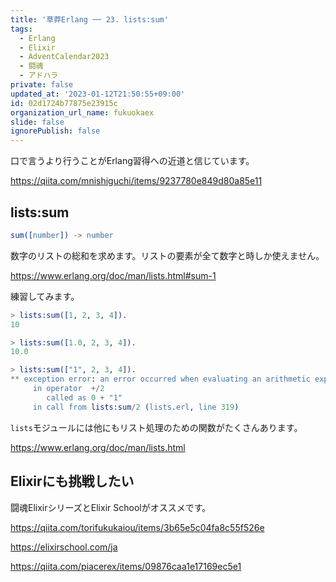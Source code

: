 ```yaml
---
title: '草莽Erlang ── 23. lists:sum'
tags:
  - Erlang
  - Elixir
  - AdventCalendar2023
  - 闘魂
  - アドハラ
private: false
updated_at: '2023-01-12T21:50:55+09:00'
id: 02d1724b77875e23915c
organization_url_name: fukuokaex
slide: false
ignorePublish: false
---
```

口で言うより行うことがErlang習得への近道と信じています。

https://qiita.com/mnishiguchi/items/9237780e849d80a85e11

## lists:sum

```erlang
sum([number]) -> number
```

数字のリストの総和を求めます。リストの要素が全て数字と時しか使えません。

https://www.erlang.org/doc/man/lists.html#sum-1

練習してみます。

```erlang
> lists:sum([1, 2, 3, 4]).
10

> lists:sum([1.0, 2, 3, 4]).
10.0

> lists:sum(["1", 2, 3, 4]).
** exception error: an error occurred when evaluating an arithmetic expression
     in operator  +/2
        called as 0 + "1"
     in call from lists:sum/2 (lists.erl, line 319)
```

`lists`モジュールには他にもリスト処理のための関数がたくさんあります。

https://www.erlang.org/doc/man/lists.html

## Elixirにも挑戦したい

闘魂ElixirシリーズとElixir Schoolがオススメです。

https://qiita.com/torifukukaiou/items/3b65e5c04fa8c55f526e

https://elixirschool.com/ja

https://qiita.com/piacerex/items/09876caa1e17169ec5e1
